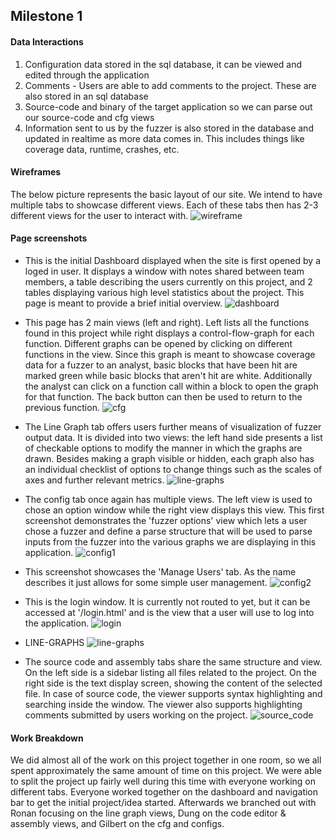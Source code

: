 ## Milestone 1

#### Data Interactions
1. Configuration data stored in the sql database, it can be viewed and edited through the
   application
2. Comments - Users are able to add comments to the project. These are also stored in an sql
   database
3. Source-code and binary of the target application so we can parse out our source-code and cfg
   views
4. Information sent to us by the fuzzer is also stored in the database and updated in realtime as
   more data comes in. This includes things like coverage data, runtime, crashes, etc.

#### Wireframes
The below picture represents the basic layout of our site. We intend to have multiple tabs to
showcase different views. Each of these tabs then has 2-3 different views for the user to interact
with.
![wireframe](../imgs/wireframes.png)

#### Page screenshots
- This is the initial Dashboard displayed when the site is first opened by a loged in user. It
displays a window with notes shared between team members, a table describing the users currently on
this project, and 2 tables displaying various high level statistics about the project. This page is
meant to provide a brief initial overview.
![dashboard](../imgs/dashboard.png)

- This page has 2 main views (left and right). Left lists all the functions found in this project
while right displays a control-flow-graph for each function. Different graphs can be opened by
clicking on different functions in the view. Since this graph is meant to showcase coverage data for
a fuzzer to an analyst, basic blocks that have been hit are marked green while basic blocks that
aren't hit are white. Additionally the analyst can click on a function call within a block to
open the graph for that function. The back button can then be used to return to the previous
function.
![cfg](../imgs/cfg.png)

- The Line Graph tab offers users further means of visualization of fuzzer output data. It is divided into two views: the left hand side presents a list of checkable options to modify the manner in which the graphs are drawn. Besides making a graph visible or hidden, each graph also has an individual checklist of options to change things such as the scales of axes and further relevant metrics.
![line-graphs](../imgs/line-graph-1.png)

- The config tab once again has multiple views. The left view is used to chose an option window
while the right view displays this view. This first screenshot demonstrates the 'fuzzer options'
view which lets a user chose a fuzzer and define a parse structure that will be used to parse inputs
from the fuzzer into the various graphs we are displaying in this application.
![config1](../imgs/config1.png)

- This screenshot showcases the 'Manage Users' tab. As the name describes it just allows for some
simple user management.
![config2](../imgs/config2.png)

- This is the login window. It is currently not routed to yet, but it can be accessed at
'/login.html' and is the view that a user will use to log into the application.
![login](../imgs/login.png)

- LINE-GRAPHS
![line-graphs](../imgs/line-graph-1.png)

- The source code and assembly tabs share the same structure and view.
On the left side is a sidebar listing all files related to the project.
On the right side is the text display screen, showing the content of the
selected file. In case of source code, the viewer supports syntax highlighting
and searching inside the window. The viewer also supports highlighting comments
submitted by users working on the project.
![source_code](../imgs/source_code.png)

#### Work Breakdown
We did almost all of the work on this project together in one room, so we all spent approximately
the same amount of time on this project. We were able to split the project up fairly well during
this time with everyone working on different tabs. Everyone worked together on the dashboard and
navigation bar to get the initial project/idea started. Afterwards we branched out with Ronan
focusing on the line graph views, Dung on the code editor & assembly views, and Gilbert on the cfg
and configs.
